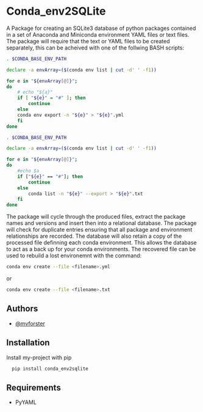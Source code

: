 # Conda_env2SQLite

A Package for creating an SQLite3 database of python packages contained in a set of Anaconda and Miniconda environment YAML files or text files. The package will require that the text or YAML files to be created separately, this can be acheived with one of the follwing BASH scripts:

```bash
. $CONDA_BASE_ENV_PATH

declare -a envArray=($(conda env list | cut -d' ' -f1))

for e in "${envArray[@]}";
do
    # echo "${a}"
    if [ "${e}" = "#" ]; then
        continue
    else
    conda env export -n "${e}" > "${e}".yml
    fi
done
```

```bash
. $CONDA_BASE_ENV_PATH 

declare -a envArray=($(conda env list | cut -d' ' -f1))

for e in "${envArray[@]}";
do
    #echo $a
    if ["${e}" == "#"]; then
        continue
    else
        conda list -n "${e}" --export > "${e}".txt
    fi
done
```

The package will cycle through the produced files, extract the package names and versions and insert then into a relational database. The package will check for duplicate entries ensuring that all package and environment relationships are recorded. The database will also retain a copy of the processed file definning each conda environment. This allows the database to act as a back up for your conda environments. The recovered file can be used to rebuild a lost environemnt with the command:

```bash
conda env create --file <filename>.yml
```

or

```bash
conda env create --file <filename>.txt
```

## Authors

- [@mvforster](https://github.com/mvforster/conda_env2sqlite)

## Installation

Install my-project with pip

```bash
  pip install conda_env2sqlite
```

## Requirements

* PyYAML
